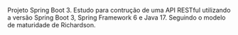 Projeto Spring Boot 3. Estudo para contrução de uma API RESTful utilizando a versão Spring Boot 3, Spring Framework 6 e Java 17.
Seguindo o modelo de maturidade de Richardson.
